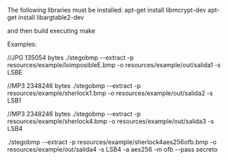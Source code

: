 The following libraries must be installed:
  apt-get install libmcrypt-dev
  apt-get install libargtable2-dev

and then build executing make


Examples:

//JPG 135054 bytes
./stegobmp --extract  -p resources/example/loimposibleE.bmp -o resources/example/out/salida1 -s LSBE


//MP3 2348246 bytes
./stegobmp --extract -p resources/example/sherlock1.bmp -o resources/example/out/salida2  -s LSB1


//MP3 2348246 bytes
./stegobmp --extract -p resources/example/sherlock4.bmp -o resources/example/out/salida3  -s LSB4


./stegobmp --extract -p resources/example/sherlock4aes256ofb.bmp -o resources/example/out/salida4  -s LSB4 -a aes256 -m ofb --pass secreto

